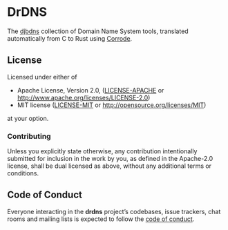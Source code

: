 # DrDNS

The [djbdns] collection of Domain Name System tools, translated automatically
from C to Rust using [Corrode].

[djbdns]: https://cr.yp.to/djbdns/blurb/overview.html
[Corrode]: https://github.com/jameysharp/corrode

## License

Licensed under either of

 * Apache License, Version 2.0, ([LICENSE-APACHE](LICENSE-APACHE) or http://www.apache.org/licenses/LICENSE-2.0)
 * MIT license ([LICENSE-MIT](LICENSE-MIT) or http://opensource.org/licenses/MIT)

at your option.

### Contributing

Unless you explicitly state otherwise, any contribution intentionally
submitted for inclusion in the work by you, as defined in the Apache-2.0
license, shall be dual licensed as above, without any additional terms or
conditions.

## Code of Conduct

Everyone interacting in the **drdns** project’s codebases, issue trackers, chat
rooms and mailing lists is expected to follow the [code of conduct].

[code of conduct]: https://github.com/oxidizers/drdns/blob/master/CODE_OF_CONDUCT.md
